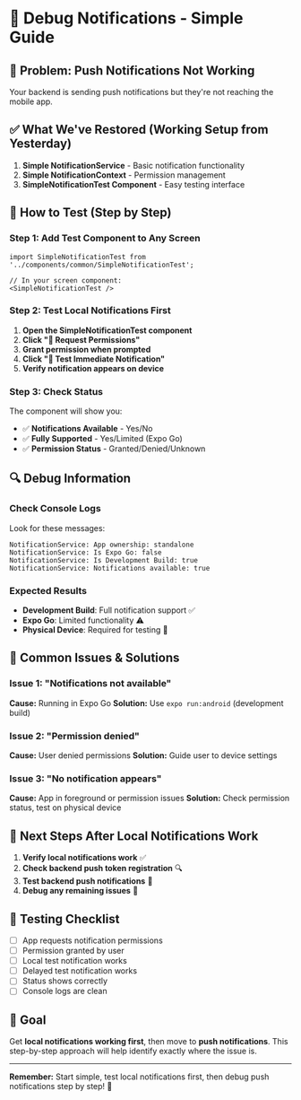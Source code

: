 # 🔔 Debug Notifications - Simple Guide

## 🚨 **Problem: Push Notifications Not Working**

Your backend is sending push notifications but they're not reaching the mobile app.

## ✅ **What We've Restored (Working Setup from Yesterday)**

1. **Simple NotificationService** - Basic notification functionality
2. **Simple NotificationContext** - Permission management
3. **SimpleNotificationTest Component** - Easy testing interface

## 🧪 **How to Test (Step by Step)**

### **Step 1: Add Test Component to Any Screen**

```tsx
import SimpleNotificationTest from '../components/common/SimpleNotificationTest';

// In your screen component:
<SimpleNotificationTest />
```

### **Step 2: Test Local Notifications First**

1. **Open the SimpleNotificationTest component**
2. **Click "🔔 Request Permissions"**
3. **Grant permission when prompted**
4. **Click "📱 Test Immediate Notification"**
5. **Verify notification appears on device**

### **Step 3: Check Status**

The component will show you:
- ✅ **Notifications Available** - Yes/No
- ✅ **Fully Supported** - Yes/Limited (Expo Go)
- ✅ **Permission Status** - Granted/Denied/Unknown

## 🔍 **Debug Information**

### **Check Console Logs**
Look for these messages:
```
NotificationService: App ownership: standalone
NotificationService: Is Expo Go: false
NotificationService: Is Development Build: true
NotificationService: Notifications available: true
```

### **Expected Results**
- **Development Build**: Full notification support ✅
- **Expo Go**: Limited functionality ⚠️
- **Physical Device**: Required for testing 📱

## 🐛 **Common Issues & Solutions**

### **Issue 1: "Notifications not available"**
**Cause:** Running in Expo Go
**Solution:** Use `expo run:android` (development build)

### **Issue 2: "Permission denied"**
**Cause:** User denied permissions
**Solution:** Guide user to device settings

### **Issue 3: "No notification appears"**
**Cause:** App in foreground or permission issues
**Solution:** Check permission status, test on physical device

## 🚀 **Next Steps After Local Notifications Work**

1. **Verify local notifications work** ✅
2. **Check backend push token registration** 🔍
3. **Test backend push notifications** 📡
4. **Debug any remaining issues** 🐛

## 📱 **Testing Checklist**

- [ ] App requests notification permissions
- [ ] Permission granted by user
- [ ] Local test notification works
- [ ] Delayed test notification works
- [ ] Status shows correctly
- [ ] Console logs are clean

## 🎯 **Goal**

Get **local notifications working first**, then move to **push notifications**. This step-by-step approach will help identify exactly where the issue is.

---

**Remember:** Start simple, test local notifications first, then debug push notifications step by step! 🎉

